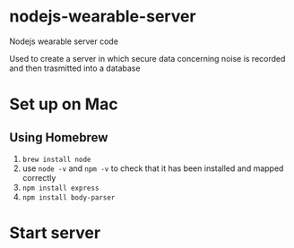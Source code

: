 # nodejs-wearable-server
Nodejs wearable server code

Used to create a server in which secure data concerning noise is recorded and then trasmitted into a database

# Set up on Mac
## Using Homebrew
1. `brew install node`
2. use `node -v` and `npm -v` to check that it has been installed and mapped correctly
3. `npm install express`
4. `npm install body-parser`

# Start server
